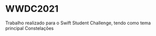 # WWDC2021
 Trabalho realizado para o Swift Student Challenge, tendo como tema principal Constelações
